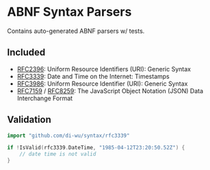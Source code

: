 # ABNF Syntax Parsers
Contains auto-generated ABNF parsers w/ tests.
## Included
- [RFC2396](https://tools.ietf.org/html/rfc2396): Uniform Resource Identifiers (URI): Generic Syntax
- [RFC3339](https://tools.ietf.org/html/rfc3339): Date and Time on the Internet: Timestamps
- [RFC3986](https://tools.ietf.org/html/rfc3986): Uniform Resource Identifier (URI): Generic Syntax
- [RFC7159](https://tools.ietf.org/html/rfc7159) /
  [RFC8259](https://tools.ietf.org/html/rfc8259): The JavaScript Object Notation (JSON) Data Interchange Format

## Validation
```go
import "github.com/di-wu/syntax/rfc3339"

if !IsValid(rfc3339.DateTime, "1985-04-12T23:20:50.52Z") {
    // date time is not valid
}
```
